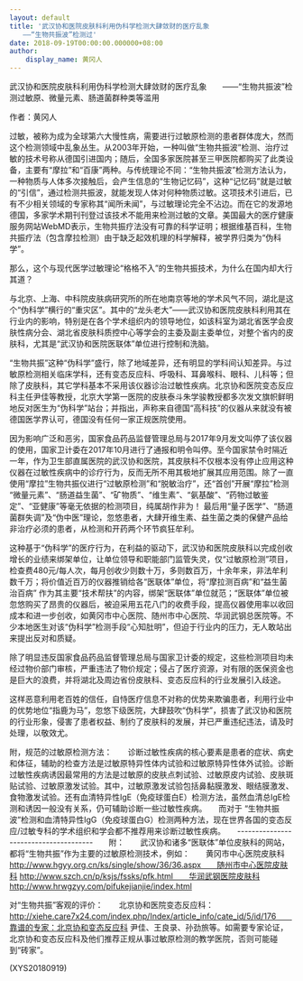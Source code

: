 ```yaml
---
layout: default
title: '武汉协和医院皮肤科利用伪科学检测大肆敛财的医疗乱象
　　——“生物共振波”检测过'
date: 2018-09-19T00:00:00.000000+08:00
author:
    display_name: 黄冈人
---
```


武汉协和医院皮肤科利用伪科学检测大肆敛财的医疗乱象　　——“生物共振波”检测过敏原、微量元素、肠道菌群种类等滥用

作者：黄冈人

过敏，被称为成为全球第六大慢性病，需要进行过敏原检测的患者群体庞大，然而这个检测领域中乱象丛生。从2003年开始，一种叫做“生物共振波”检测、治疗过敏的技术号称从德国引进国内；随后，全国多家医院甚至三甲医院都购买了此类设备，主要有“摩拉”和“百康”两种。与传统理论不同：“生物共振波”检测方法认为，一种物质与人体多次接触后，会产生信息的“生物记忆码”，这种“记忆码”就是过敏的“引信”，通过检测共振波，就能发现人体对何种物质过敏。这项技术引进后，已有不少相关领域的专家称其“闻所未闻”，与过敏理论完全不沾边。而在它的发源地德国，多家学术期刊刊登过该技术不能用来检测过敏的文章。美国最大的医疗健康服务网站WebMD表示，生物共振疗法没有可靠的科学证明；根据维基百科，生物共振疗法（包含摩拉检测）由于缺乏起效机理的科学解释，被学界归类为“伪科学”。

那么，这个与现代医学过敏理论“格格不入”的生物共振技术，为什么在国内却大行其道？

与北京、上海、中科院皮肤病研究所的所在地南京等地的学术风气不同，湖北是这个“伪科学”横行的“重灾区”。其中的“龙头老大”——武汉协和医院皮肤科利用其在行业内的影响，特别是在各个学术组织内的领导地位，如该科室为湖北省医学会皮肤性病分会、湖北省皮肤科质控中心等学会的主委及副主委单位，对整个省内的皮肤科，尤其是“武汉协和医院医联体”单位进行控制和洗脑。

“生物共振”这种“伪科学”盛行，除了地域差异，还有明显的学科间认知差异。与过敏原检测相关临床学科，还有变态反应科、呼吸科、耳鼻喉科、眼科、儿科等；但除了皮肤科，其它学科基本不采用该仪器诊治过敏性疾病。北京协和医院变态反应科主任尹佳等教授，北京大学第一医院的皮肤泰斗朱学骏教授都多次发文旗帜鲜明地反对医生为“伪科学”站台；并指出，声称来自德国“高科技”的仪器从来就没有被德国医学界认可，德国没有任何一家正规医院使用。

因为影响广泛和恶劣，国家食品药品监督管理总局与2017年9月发文叫停了该仪器的使用，国家卫计委在2017年10月进行了通报和明令叫停。至今国家禁令时隔近一年，作为卫生部直属医院的武汉协和医院，其皮肤科不仅根本没有停止应用这种仪器在过敏性疾病中的诊疗行为，反而无所不用其极地扩展其应用范围。除了一直使用“摩拉”生物共振仪进行“过敏原检测”和“脱敏治疗”，还“首创”开展“摩拉”检测 “微量元素”、“肠道益生菌”、“矿物质”、“维生素”、“氨基酸”、“药物过敏鉴定”、“亚健康”等毫无依据的检测项目，纯属胡作非为！ 最后用“量子医学”、“肠道菌群失调”及“伪中医”理论，忽悠患者，大肆开维生素、益生菌之类的保健产品给非治疗必须的患者，从检测和开药两个环节疯狂牟利。

这种基于“伪科学”的医疗行为，在利益的驱动下，武汉协和医院皮肤科以完成创收增长的业绩来绑架单位，让单位领导和职能部门监管失灵，仅“过敏原检测”项目，检查费480元/每人次，每月创收少则数十万，多则数百万，十余年来，非法牟利数千万；将价值近百万的仪器推销给各“医联体”单位，将“摩拉测百病”和“益生菌治百病” 作为其主要“技术帮扶”的内容，绑架“医联体”单位就范；“医联体”单位被忽悠购买了昂贵的仪器后，被迫采用五花八门的收费手段，提高仪器使用率以收回成本和进一步创收，如黄冈市中心医院、随州市中心医院、华润武钢总医院等。不少本地医生对该“伪科学”检测手段“心知肚明”，但迫于行业内的压力，无人敢站出来提出反对和质疑。

除了明显违反国家食品药品监督管理总局与国家卫计委的规定，这些检测项目均未经过物价部门审核，严重违法了物价规定；侵占了医疗资源，对有限的医保资金也是巨大的浪费，并将湖北及周边省份皮肤科、变态反应科的行业发展引入歧途。

这样恶意利用老百姓的信任，自恃医疗信息不对称的优势来欺骗患者，利用行业中的优势地位“指鹿为马”，忽悠下级医院，大肆鼓吹“伪科学”，损害了武汉协和医院的行业形象，侵害了患者权益、制约了皮肤科的发展，并已严重违纪违法，请及时处理，以敬效尤。

附，规范的过敏原检测方法：　　诊断过敏性疾病的核心要素是患者的症状、病史和体征，辅助的检查方法是过敏原特异性体内试验和过敏原特异性体外试验。诊断过敏性疾病诱因最常用的方法是过敏原的皮肤点刺试验、过敏原皮内试验、皮肤斑贴试验、过敏原激发试验。其中，过敏原激发试验包括鼻黏膜激发、眼结膜激发、食物激发试验。还有血清特异性IgE（免疫球蛋白E）检测方法，虽然血清总IgE检测和诱因一般没有关系，仍可辅助诊断一些过敏性疾病。　　而对于 “生物共振波”检测和血清特异性IgG（免疫球蛋白G）检测两种方法，现在世界各国的变态反应/过敏专科的学术组织和学会都不推荐用来诊断过敏性疾病。　　--------------------------------------　　附：　　武汉协和诸多“医联体”单位皮肤科的网站，都将“生物共振”作为主要的过敏原检测技术，例如：　　黄冈市中心医院皮肤科 http://www.hgyy.org.cn/ks/single/show/36/36.aspx　　随州市中心医院皮肤科 http://www.szch.cn/p/ksjs/fssks/pfk.html　　华润武钢医院皮肤科 http://www.hrwgzyy.com/pifukejianjie/index.html

对“生物共振”客观的评价：　　北京协和医院变态反应科：http://xiehe.care7x24.com/index.php/Index/article_info/cate_id/5/id/176　　靠谱的专家：北京协和变态反应科 尹佳、王良录、孙劲旅等。如需要专家论证，北京协和变态反应科及他们推荐正规从事过敏原检测的教学医院，否则可能碰到“砖家”。

(XYS20180919)

